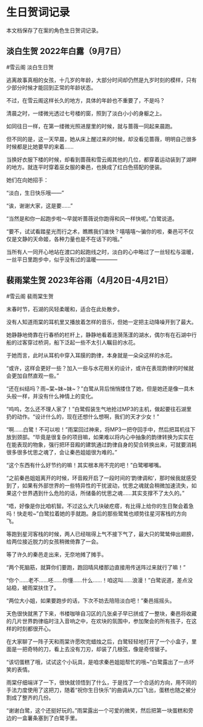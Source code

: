 # 生日贺词记录

本文档保存了在案的角色生日贺词记录。

## 淡白生贺 2022年白露（9月7日）

#雪云阁 淡白生日贺

逃离故事真相的女孩，十几岁的年龄，大部分时间却仍然是九岁时刻的模样，只有少部分时候才能回到正常的年龄状态。

不过，在雪云阁这样长久的地方，具体的年龄也不重要了，不是吗？

清晨之时，一缕微光透过七号楼的窗，照到了淡白小小的身躯之上。

如同往日一样，在第一缕微光照进屋里的时候，就与蔷薇一同起来晨跑。

但不同的是，这一天早晨，她从床上醒过来的时候，却没看见蔷薇，明明自己很多时候都是比她要早的来着……

当换好衣服下楼的时候，却看到蔷薇和雪云阁其他的几位，都穿着运动装到了湖畔的地方。就连平时穿着巫女服的秦邑，也换成了红白色搭配的便装。

她们在向她招手：

“淡白，生日快乐哦——”

“诶，谢谢大家，这是要……”

“当然是和你一起跑步啦～早就听蔷薇说你跑得和风一样快呢。”白鹭说道。

“要不，试试看踏星光而行之术，瞧瞧我们谁快？嘻嘻嘻～骗你的啦，秦邑可不仅仅是文静的天命姬，各种力量也是不在话下的哦。”

当所有人一同开心地站在渡口的起跑线之时，淡白的心中略过了一丝轻松与温暖，一丝平日里跑步中，似乎没有过的温暖————

## 裴雨棠生贺 2023年谷雨（4月20日-4月21日）

#雪云阁 裴雨棠生贺

末春时节，石湖的风轻柔暖和，适合在此处散步。

没有人知道雨棠的耳机里又播放着怎样的音乐，但她一定把主动降噪开到了最大。

她静静地倚靠在行春桥的栏杆上，静静地看着涟漪荡漾的湖水，偶尔有在石湖中行船的过客穿过桥洞，船下泛起一些不太引人瞩目的水花。

于她而言，此时从耳机中穿入耳膜的韵律，本身就是一朵朵这样的水花。

“或许，这样会更好一些？加入一些与水花相关的设计，或许在表现韵律的时候就会更加自然直观一些。”

“还在纠结吗？雨~棠~妹~妹~？”白鹭从背后悄悄搂住了她，但是她还是像一具木头般一样，并没有什么神情上的变化。

“呜呜，怎么还不理人家了！”白鹭假装生气地抢过MP3的主机，做起要往石湖里扔的动作。“设计什么的，现在还想什么想啊，我们的天才少女！”

“啊……白鹭！不可以啦！”雨棠回过神来，将MP3一把夺回手中，然后把耳机往下放到颈部。“毕竟是很复杂的项目嘛，如果难以将内心中抽象的韵律转换为实实在在能表现的物象，强行把环音殿的建筑通过韵律自身的契合转换出来，可就要消耗很多很多忧思之魂了，会让秦邑姐姐很为难的。”

“这个东西有什么好节约的嘛！其实根本用不完的吧！”白鹭嘟嘟嘴。

“之前秦邑姐姐离开的时候，环音殿开启了一段时间的‘韵律调和’，那时候我就感受到了，如果有外部世界的一些特异性的干扰波动，忧思之魂就会稍微加速流失，如果这个世界遇到什么危险的话，所储备的忧思之魂……其实支撑不了太久的。”

“唔，好像是你比咱机智。不过这么大几块破疙瘩，有比得上给你的生日聚会着急吗！快走啦~”白鹭拉着她的手就跑。身后的那些鹭鸶也顺势往星河客栈的方向飞。

等跑到星河客栈的时候，两人已经喘得上气不接下气了，最大只的鹭鸶伸出翅膀，给两位接近脱力的女孩稍微倚靠了一会。

等了许久的秦邑走出来，无奈地摊了摊手。

“两个死脑筋，就算你们要跑，跑回晴风楼那边直接用传送阵过来就行了嘛！”

“你个……老不……呸……你懂……什么……！咱这叫……浪漫！”白鹭说道，差点没站稳，被雨棠扶住了。

“两位大小姐，如果要跑步的话，下次不妨去陪陪淡白吧！”秦邑摇摇头。

天色很快就黑了下来，书楼咖啡自习区的几张桌子早已拼成了一整块，秦邑将收藏的几片世界韵律临时注入音响之中，在欢块的氛围中，参加聚会的所有孩子，在这样的时刻都很开心。

在大家聊了一阵子天和雨棠许愿吹完蜡烛之后，白鹭轻轻地打开了一个小盒子，里面是一把奇特的刀，看上去没有刀刃，却装了几根弦，像是奇怪锯子。

“该切蛋糕了哦，试试这个小玩具，是咱求秦邑姐姐帮忙的哦~”白鹭露出了一点坏笑的表情。

雨棠仔细端详了一下，很快就领悟到了什么，于是找了一个合适的方向，用不同的手法力度使用了这把刀，随着“祝你生日快乐”的曲调从刀口飞出，蛋糕也随之被分割成了整齐的几份。

“谢谢白鹭，这个还挺好玩的。”雨棠露出一个可爱的微笑，然后把第一块蛋糕和旁边的一盒薯条塞到了白鹭手里。